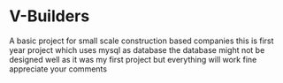 # V-Builders
A basic project for small scale construction based companies 
this is first year project which uses mysql as database
the database might not be designed well as it was my first project
but everything will work fine 
appreciate your comments

